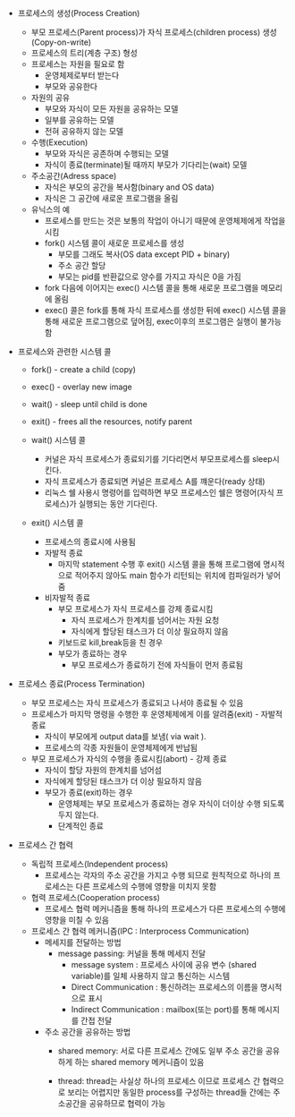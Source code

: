 - 프로세스의 생성(Process Creation)
  - 부모 프로세스(Parent process)가 자식 프로세스(children process) 생성 (Copy-on-write)
  - 프로세스의 트리(계층 구조) 형성
  - 프로세스는 자원을 필요로 함
    - 운영체제로부터 받는다
    - 부모와 공유한다
  - 자원의 공유
    - 부모와 자식이 모든 자원을 공유하는 모델
    - 일부를 공유하는 모델
    - 전혀 공유하지 않는 모델
  - 수행(Execution)
    - 부모와 자식은 공존하며 수행되는 모델
    - 자식이 종료(terminate)될 때까지 부모가 기다리는(wait) 모델
  - 주소공간(Adress space)
    - 자식은 부모의 공간을 복사함(binary and OS data)
    - 자식은 그 공간에 새로운 프로그램을 올림
  - 유닉스의 예
    - 프로세스를 만드는 것은 보통의 작업이 아니기 때문에 운영체제에게 작업을 시킴       
    - fork() 시스템 콜이 새로운 프로세스를 생성
      - 부모를 그래도 복사(OS data except PID + binary)
      - 주소 공간 할당
      - 부모는 pid를 반환값으로 양수를 가지고 자식은 0을 가짐
    - fork 다음에 이어지는 exec() 시스템 콜을 통해 새로운 프로그램을 메모리에 올림
    - exec() 콜은 fork를 통해 자식 프로세스를 생성한 뒤에 exec() 시스템 콜을 통해 새로운 프로그램으로 덮어짐, exec이후의 프로그램은 실행이 불가능함

- 프로세스와 관련한 시스템 콜
  - fork() - create a child (copy)
  - exec() - overlay new image
  - wait() - sleep until child is done
  - exit() - frees all the resources, notify parent

  - wait() 시스템 콜
    - 커널은 자식 프로세스가 종료되기를 기다리면서 부모프로세스를 sleep시킨다.
    - 자식 프로세스가 종료되면 커널은 프로세스 A를 꺠운다(ready 상태)  
    - 리눅스 쉘 사용시 명령어를 입력하면 부모 프로세스인 쉘은 명령어(자식 프로세스)가 실행되는 동안 기다린다.

  - exit() 시스템 콜    
    - 프로세스의 종료시에 사용됨
    - 자발적 종료
      - 마지막 statement 수행 후 exit() 시스템 콜을 통해 프로그램에 명시적으로 적어주지 않아도 main 함수가 리턴되는 위치에 컴파일러가 넣어줌
    - 비자발적 종료
      - 부모 프로세스가 자식 프로세스를 강제 종료시킴
        - 자식 프로세스가 한계치를 넘어서는 자원 요청
        - 자식에게 할당된 태스크가 더 이상 필요하지 않음
      - 키보드로 kill,break등을 친 경우
      - 부모가 종료하는 경우
        - 부모 프로세스가 종료하기 전에 자식들이 먼저 종료됨

- 프로세스 종료(Process Termination)
  - 부모 프로세스는 자식 프로세스가 종료되고 나서야 종료될 수 있음
  - 프로세스가 마지막 명령을 수행한 후 운영체제에게 이를 알려줌(exit) - 자발적 종료
    - 자식이 부모에게 output data를 보냄( via wait ).
    - 프로세스의 각종 자원들이 운영체제에게 반납됨
  - 부모 프로세스가 자식의 수행을 종료시킴(abort) - 강제 종료
    - 자식이 할당 자원의 한계치를 넘어섬
    - 자식에게 할당된 태스크가 더 이상 필요하지 않음
    - 부모가 종료(exit)하는 경우
      - 운영체제는 부모 프로세스가 종료하는 경우 자식이 더이상 수행 되도록 두지 않는다.
      - 단계적인 종료

- 프로세스 간 협력
  - 독립적 프로세스(Independent process)
    - 프로세스는 각자의 주소 공간을 가지고 수행 되므로 원칙적으로 하나의 프로세스는 다른 프로세스의 수행에 영향을 미치지 못함
  - 협력 프로세스(Cooperation process)
    - 프로세스 협력 메커니즘을 통해 하나의 프로세스가 다른 프로세스의 수행에 영향을 미칠 수 있음
  - 프로세스 간 협력 메커니즘(IPC : Interprocess Communication)
    - 메세지를 전달하는 방법
      - message passing: 커널을 통해 메세지 전달
        - message system : 프로세스 사이에 공유 변수 (shared variable)를 일체 사용하지 않고 통신하는 시스템
        - Direct Communication : 통신하려는 프로세스의 이름을 명시적으로 표시
        - Indirect Communication : mailbox(또는 port)를 통해 메시지를 간접 전달
    - 주소 공간을 공유하는 방법
      - shared memory: 서로 다른 프로세스 간에도 일부 주소 공간을 공유하게 하는 shared memory 메커니즘이 있음
  
      - thread: thread는 사실상 하나의 프로세스 이므로 프로세스 간 협력으로 보리는 어렵지만 동일한 process를 구성하는 thread들 간에는 주소공간을 공유하므로 협력이 가능

    

